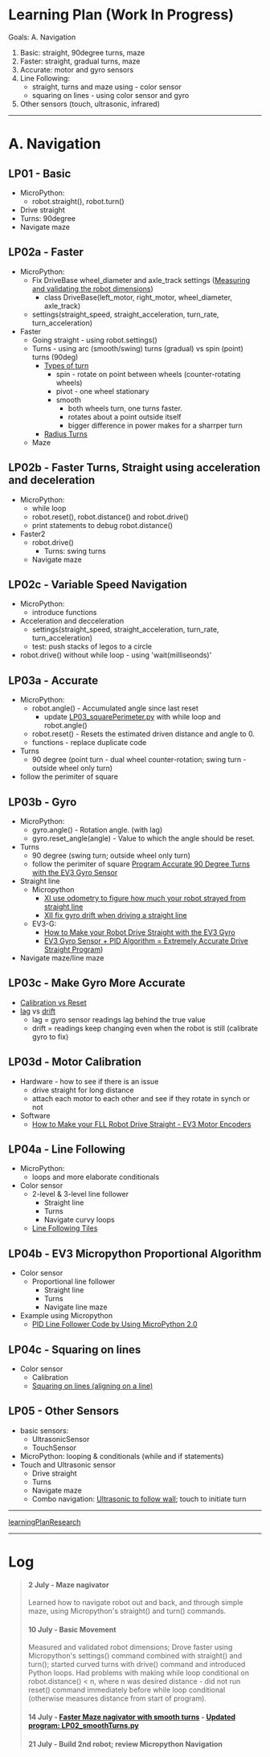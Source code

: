 # Learning Plan (Work In Progress)

Goals:
A. Navigation
1. Basic: straight, 90degree turns, maze
2. Faster: straight, gradual turns, maze
3. Accurate: motor and gyro sensors
4. Line Following: 
   * straight, turns and maze using - color sensor
   * squaring on lines - using color sensor and gyro
5. Other sensors (touch, ultrasonic, infrared)

-----

# A. Navigation
## LP01 - Basic
* MicroPython: 
  * robot.straight(), robot.turn()
* Drive straight
* Turns: 90degree
* Navigate maze

## LP02a - Faster
* MicroPython: 
  * Fix DriveBase wheel_diameter and axle_track settings ([Measuring and validating the robot dimensions](https://docs.pybricks.com/en/latest/robotics.html#pybricks.robotics.DriveBase.reset))
    * class DriveBase(left_motor, right_motor, wheel_diameter, axle_track)
  * settings(straight_speed, straight_acceleration, turn_rate, turn_acceleration)
* Faster
  * Going straight - using robot.settings()
  * Turns - using arc (smooth/swing) turns (gradual) vs spin (point) turns (90deg)
    * [Types of turn](https://www.youtube.com/watch?v=_1r6sVXjClU)
      * spin - rotate on point between wheels (counter-rotating wheels)
      * pivot - one wheel stationary
      * smooth 
        * both wheels turn, one turns faster.
        * rotates about a point outside itself
        * bigger difference in power makes for a sharrper turn
    * [Radius Turns](https://sites.google.com/site/ev3basic/ev3-basic-programming/going-further/writerbot-v1/drawing-arcs)
  * Maze

## LP02b - Faster Turns, Straight using acceleration and deceleration
* MicroPython: 
  * while loop 
  * robot.reset(), robot.distance() and robot.drive()
  * print statements to debug robot.distance()
* Faster2  
  * robot.drive()
    * Turns: swing turns 
  * Navigate maze

## LP02c - Variable Speed Navigation
   * MicroPython: 
     * introduce functions
  * Acceleration and decceleration
    * settings(straight_speed, straight_acceleration, turn_rate, turn_acceleration)
    * test: push stacks of legos to a circle
  * robot.drive() without while loop - using 'wait(milliseonds)'

## LP03a - Accurate    
* MicroPython: 
  * robot.angle() - Accumulated angle since last reset
    * update [LP03_squarePerimeter.py](/programs/LP03_squarePerimeter.py) with while loop and robot.angle()
  * robot.reset() - Resets the estimated driven distance and angle to 0.
  * functions - replace duplicate code
* Turns
  * 90 degree (point turn - dual wheel counter-rotation; swing turn - outside wheel only turn)
* follow the perimiter of square

## LP03b - Gyro    
* MicroPython: 
  * gyro.angle() - Rotation angle. (with lag)
  * gyro.reset_angle(angle) - Value to which the angle should be reset. 
* Turns
  * 90 degree (swing turn; outside wheel only turn)
  * follow the perimiter of square  [Program Accurate 90 Degree Turns with the EV3 Gyro Sensor](https://www.youtube.com/watch?v=8B1LwzkLKXs)
* Straight line 
  * Micropython 
    * [XI use odometry to figure how much your robot strayed from straight line](https://medium.com/@marklucking/micropython-tutorial-xi-26799f151c65)  
    * [XII fix gyro drift when driving a straight line](https://medium.com/@marklucking/micropython-tutorial-xii-15b1cf4d7a51)
  * EV3-G:
    * [How to Make your Robot Drive Straight with the EV3 Gyro](https://www.youtube.com/watch?v=qPE4YNsTad4)
    * [EV3 Gyro Sensor + PID Algorithm = Extremely Accurate Drive Straight Program](https://www.youtube.com/watch?v=U-LdBQ-vBkg&t=140s))  
* Navigate maze/line maze

## LP03c - Make Gyro More Accurate 
* [Calibration vs Reset](https://www.youtube.com/watch?v=7V16AEW3GG4)
* [lag](https://ev3lessons.com/en/ProgrammingLessons/advanced/GyroTurn.pdf) vs [drift](https://ev3lessons.com/en/ProgrammingLessons/advanced/GyroDrift.pdf)
  * lag = gyro sensor readings lag behind the true value	
  * drift = readings keep changing even when the robot is still (calibrate gyro to fix)

## LP03d - Motor Calibration
  * Hardware - how to see if there is an issue
    * drive straight for long distance
    * attach each motor to each other and see if they rotate in synch or not
  * Software 
    * [How to Make your FLL Robot Drive Straight - EV3 Motor Encoders](https://www.youtube.com/watch?v=b2jkjiY-HQA)
    
## LP04a - Line Following
* MicroPython: 
  * loops and more elaborate conditionals
* Color sensor
  * 2-level & 3-level line follower
    * Straight line
    * Turns
    * Navigate curvy loops
  * [Line Following Tiles](https://pybricks.github.io/ev3-micropython/_downloads/linefollowtiles.pdf)

## LP04b - EV3 Micropython Proportional Algorithm
* Color sensor
  * Proportional line follower
    * Straight line 
    * Turns
    * Navigate line maze    
* Example using Micropython
    * [PID Line Follower Code by Using MicroPython 2.0](https://thecodingfun.com/2020/06/16/lego-mindstorms-ev3-pid-line-follower-code-by-using-micropython-2-0/)
  
## LP04c - Squaring on lines
* Color sensor
  * Calibration
  * [Squaring on lines (aligning on a line)](https://ev3lessons.com/en/ProgrammingLessons/advanced/Align.pdf)

## LP05 - Other Sensors
* basic sensors:
  * UltrasonicSensor
  * TouchSensor
* MicroPython: looping & conditionals (while and if statements)
* Touch and Ultrasonic sensor
  * Drive straight
  * Turns
  * Navigate maze
  * Combo navigation: [Ultrasonic to follow wall](https://pybricks.github.io/ev3-micropython/examples/robot_educator_ultrasonic.html#obstacle-avoidance); touch to initiate turn

-------

[learningPlanResearch](learningPlanResearch.md)

--------

# Log
> #### 2 July - Maze nagivator
> Learned how to navigate robot out and back, and through simple maze, using Micropython's straight() and turn() commands.
> #### 10 July - Basic Movement
> Measured and validated robot dimensions; Drove faster using Micropython's settings() command combined with straight() and turn(); started curved turns with drive() command and introduced Python loops.  Had problems with making while loop conditional on robot.distance() < n, where n was desired distance - did not run reset() command immediately before while loop conditional (otherwise measures distance from start of program).
> #### 14 July - [Faster Maze nagivator with smooth turns](https://www.youtube.com/embed/BTB1U915fSM) - [Updated program: LP02_smoothTurns.py](https://github.com/fll-pigeons/gamechangers/blob/master/programs/LP02_smoothTurns.py)
> #### 21 July - Build 2nd robot; review Micropython Navigation



